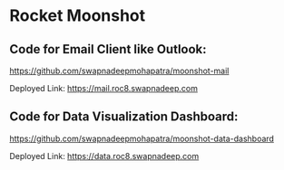 # Rocket Moonshot


## Code for Email Client like Outlook:

https://github.com/swapnadeepmohapatra/moonshot-mail

Deployed Link: https://mail.roc8.swapnadeep.com

## Code for Data Visualization Dashboard:

https://github.com/swapnadeepmohapatra/moonshot-data-dashboard

Deployed Link: https://data.roc8.swapnadeep.com

